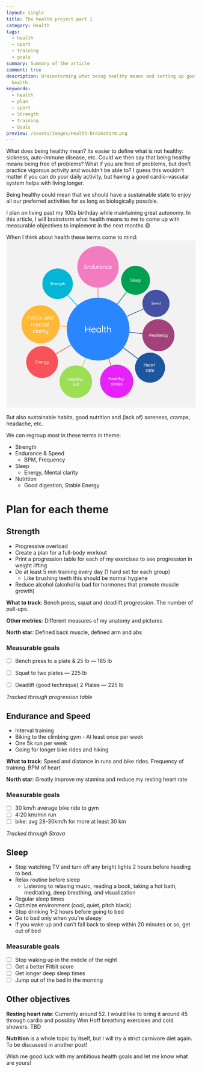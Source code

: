 ```yaml
---
layout: single
title: The health project part 1
category: Health
tags:
  - health
  - sport
  - training
  - goals
summary: Summary of the article
comment: true
description: Brainstorming what being healthy means and setting up goals to improve my
  health.
keywords:
  - health
  - plan
  - sport
  - Strength
  - training
  - Goals
preview: /assets/images/Health-brainstorm.png
---
```


What does being healthy mean? Its easier to define what is not healthy: sickness, auto-immune disease, etc. Could we then say that being healthy means being free of problems? What if you are free of problems, but don't practice vigorous activity and wouldn't be able to? I guess this wouldn't matter if you can do your daily activity, but having a good cardio-vascular system helps with living longer. 

Being healthy could mean that we should have a sustainable state to enjoy all our preferred activities for as long as biologically possible.

I plan on living past my 100s birthday while maintaining great autonomy. In this article, I will brainstorm what health means to me to come up with measurable objectives to implement in the next months 😄

When I think about health these terms come to mind:
![](/assets/images/Health-brainstorm.png)

But also sustainable habits, good nutrition and (lack of) soreness, cramps, headache, etc.

We can regroup most in these terms in theme:

- Strength
- Endurance & Speed
  - BPM, Frequency
- Sleep
  - Energy, Mental clarity
- Nutrition
  - Good digestion, Stable Energy

# Plan for each theme

## Strength

- Progressive overload
- Create a plan for a full-body workout
- Print a progression table for each of my exercises to see progression in weight lifting
- Do at least 5 min training every day (1 hard set for each group)
    - Like brushing teeth this should be normal hygiene
- Reduce alcohol (alcohol is bad for hormones that promote muscle growth)
    
**What to track**: Bench press, squat and deadlift progression. The number of pull-ups.

**Other metrics**: Different measures of my anatomy and pictures

**North star**: Defined back muscle, defined arm and abs

### Measurable goals
- [ ] Bench press to a plate & 25 lb — 185 lb

- [ ] Squat to two plates — 225 lb

- [ ] Deadlift (good technique) 2 Plates — 225 lb

*Tracked through progression table*

## Endurance and Speed

- Interval training
- Biking to the climbing gym - At least once per week
- One 5k run per week
- Going for longer bike rides and hiking

**What to track**: Speed and distance in runs and bike rides. Frequency of training. BPM of heart

**North star**: Greatly improve my stamina and reduce my resting heart rate 

### Measurable goals
- [ ] 30 km/h average bike ride to gym 
- [ ] 4:20 km/min run
- [ ] bike: avg 28-30km/h for more at least 30 km

*Tracked through Strava*

## Sleep

- Stop watching TV and turn off any bright lights 2 hours before heading to bed.
- Relax routine before sleep
  - Listening to relaxing music, reading a book, taking a hot bath, meditating, deep breathing, and visualization
- Regular sleep times
- Optimize environment (cool, quiet, pitch black)
- Stop drinking 1–2 hours before going to bed
- Go to bed only when you're sleepy
- If you wake up and can't fall back to sleep within 20 minutes or so, get out of bed


### Measurable goals
- [ ] Stop waking up in the middle of the night
- [ ] Get a better Fitbit score
- [ ] Get longer deep sleep times
- [ ] Jump out of the bed in the morning

## Other objectives

**Resting heart rate**: Currently around 52. I would like to bring it around 45 through cardio and possibly Wim Hoff breathing exercises and cold showers. TBD

**Nutrition** is a whole topic by itself, but I will try a strict carnivore diet again. To be discussed in another post! 

Wish me good luck with my ambitious health goals and let me know what are yours!